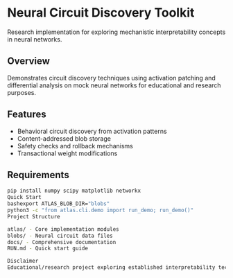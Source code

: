 # Neural Circuit Discovery Toolkit

Research implementation for exploring mechanistic interpretability concepts in neural networks.

## Overview
Demonstrates circuit discovery techniques using activation patching and differential analysis on mock neural networks for educational and research purposes.

## Features
- Behavioral circuit discovery from activation patterns
- Content-addressed blob storage  
- Safety checks and rollback mechanisms
- Transactional weight modifications

## Requirements
```bash
pip install numpy scipy matplotlib networkx
Quick Start
bashexport ATLAS_BLOB_DIR="blobs"
python3 -c "from atlas.cli.demo import run_demo; run_demo()"
Project Structure

atlas/ - Core implementation modules
blobs/ - Neural circuit data files
docs/ - Comprehensive documentation
RUN.md - Quick start guide

Disclaimer
Educational/research project exploring established interpretability techniques. Currently implemented with mock models for demonstration purposes.
